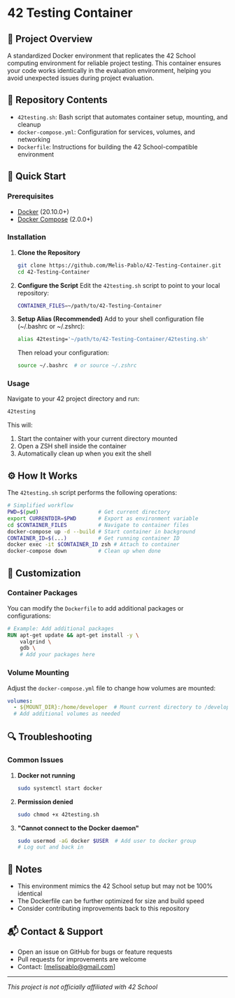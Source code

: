 # 42 Testing Container

## 🎯 Project Overview
A standardized Docker environment that replicates the 42 School computing environment for reliable project testing. This container ensures your code works identically in the evaluation environment, helping you avoid unexpected issues during project evaluation.

## 📁 Repository Contents
- `42testing.sh`: Bash script that automates container setup, mounting, and cleanup
- `docker-compose.yml`: Configuration for services, volumes, and networking
- `Dockerfile`: Instructions for building the 42 School-compatible environment

## 🚀 Quick Start

### Prerequisites
- [Docker](https://docs.docker.com/get-docker/) (20.10.0+)
- [Docker Compose](https://docs.docker.com/compose/install/) (2.0.0+)

### Installation

1. **Clone the Repository**
   ```bash
   git clone https://github.com/Melis-Pablo/42-Testing-Container.git
   cd 42-Testing-Container
   ```

2. **Configure the Script**
   Edit the `42testing.sh` script to point to your local repository:
   ```bash
   CONTAINER_FILES=~/path/to/42-Testing-Container
   ```

3. **Setup Alias (Recommended)**
   Add to your shell configuration file (~/.bashrc or ~/.zshrc):
   ```bash
   alias 42testing='~/path/to/42-Testing-Container/42testing.sh'
   ```

   Then reload your configuration:
   ```bash
   source ~/.bashrc  # or source ~/.zshrc
   ```

### Usage

Navigate to your 42 project directory and run:
```bash
42testing
```

This will:
1. Start the container with your current directory mounted
2. Open a ZSH shell inside the container
3. Automatically clean up when you exit the shell

## ⚙️ How It Works

The `42testing.sh` script performs the following operations:

```bash
# Simplified workflow
PWD=$(pwd)                   # Get current directory
export CURRENTDIR=$PWD       # Export as environment variable
cd $CONTAINER_FILES          # Navigate to container files
docker-compose up -d --build # Start container in background
CONTAINER_ID=$(...)          # Get running container ID
docker exec -it $CONTAINER_ID zsh # Attach to container
docker-compose down          # Clean up when done
```

## 🔧 Customization

### Container Packages
You can modify the `Dockerfile` to add additional packages or configurations:

```dockerfile
# Example: Add additional packages
RUN apt-get update && apt-get install -y \
    valgrind \
    gdb \
    # Add your packages here
```

### Volume Mounting
Adjust the `docker-compose.yml` file to change how volumes are mounted:

```yaml
volumes:
  - ${MOUNT_DIR}:/home/developer  # Mount current directory to /developer
  # Add additional volumes as needed
```

## 🔍 Troubleshooting

### Common Issues

1. **Docker not running**
   ```bash
   sudo systemctl start docker
   ```

2. **Permission denied**
   ```bash
   sudo chmod +x 42testing.sh
   ```

3. **"Cannot connect to the Docker daemon"**
   ```bash
   sudo usermod -aG docker $USER  # Add user to docker group
   # Log out and back in
   ```

## 📝 Notes
- This environment mimics the 42 School setup but may not be 100% identical
- The Dockerfile can be further optimized for size and build speed
- Consider contributing improvements back to this repository

## 📬 Contact & Support
- Open an issue on GitHub for bugs or feature requests
- Pull requests for improvements are welcome
- Contact: [melispablo@gmail.com]

---

*This project is not officially affiliated with 42 School*